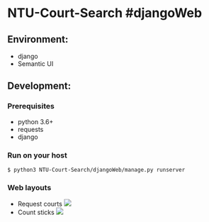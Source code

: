 # NTU-Court-Search #djangoWeb

## Environment:
* django
* Semantic UI

## Development:
### Prerequisites
* python 3.6+
* requests
* django

### Run on your host
```
$ python3 NTU-Court-Search/djangoWeb/manage.py runserver
```

### Web layouts
* Request courts
![](https://i.imgur.com/zQjB0xZ.png)
* Count sticks
![](https://i.imgur.com/WX9RU37.png)